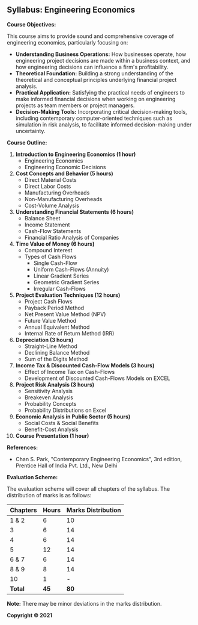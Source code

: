 ## Syllabus: Engineering Economics

**Course Objectives:**

This course aims to provide sound and comprehensive coverage of engineering economics, particularly focusing on:

* **Understanding Business Operations:** How businesses operate, how engineering project decisions are made within a business context, and how engineering decisions can influence a firm's profitability.
* **Theoretical Foundation:** Building a strong understanding of the theoretical and conceptual principles underlying financial project analysis.
* **Practical Application:** Satisfying the practical needs of engineers to make informed financial decisions when working on engineering projects as team members or project managers.
* **Decision-Making Tools:** Incorporating critical decision-making tools, including contemporary computer-oriented techniques such as simulation in risk analysis, to facilitate informed decision-making under uncertainty.

**Course Outline:**

1. **Introduction to Engineering Economics (1 hour)**
    * Engineering Economics
    * Engineering Economic Decisions
2. **Cost Concepts and Behavior (5 hours)**
    * Direct Material Costs
    * Direct Labor Costs
    * Manufacturing Overheads
    * Non-Manufacturing Overheads
    * Cost-Volume Analysis
3. **Understanding Financial Statements (6 hours)**
    * Balance Sheet
    * Income Statement
    * Cash-Flow Statements
    * Financial Ratio Analysis of Companies
4. **Time Value of Money (6 hours)**
    * Compound Interest
    * Types of Cash Flows
        * Single Cash-Flow
        * Uniform Cash-Flows (Annuity)
        * Linear Gradient Series
        * Geometric Gradient Series
        * Irregular Cash-Flows
5. **Project Evaluation Techniques (12 hours)**
    * Project Cash Flows
    * Payback Period Method
    * Net Present Value Method (NPV)
    * Future Value Method
    * Annual Equivalent Method
    * Internal Rate of Return Method (IRR)
6. **Depreciation (3 hours)**
    * Straight-Line Method
    * Declining Balance Method
    * Sum of the Digits Method
7. **Income Tax & Discounted Cash-Flow Models (3 hours)**
    * Effect of Income Tax on Cash-Flows
    * Development of Discounted Cash-Flows Models on EXCEL
8. **Project Risk Analysis (3 hours)**
    * Sensitivity Analysis
    * Breakeven Analysis
    * Probability Concepts
    * Probability Distributions on Excel
9. **Economic Analysis in Public Sector (5 hours)**
    * Social Costs & Social Benefits
    * Benefit-Cost Analysis
10. **Course Presentation (1 hour)**

**References:**

* Chan S. Park, "Contemporary Engineering Economics", 3rd edition, Prentice Hall of India Pvt. Ltd., New Delhi

**Evaluation Scheme:**

The evaluation scheme will cover all chapters of the syllabus. The distribution of marks is as follows:

| Chapters  | Hours | Marks Distribution  |
|---|---|---|
| 1 & 2   | 6     | 10                 |
| 3       | 6     | 14                 |
| 4       | 6     | 14                 |
| 5       | 12    | 14                 |
| 6 & 7   | 6     | 14                 |
| 8 & 9   | 8     | 14                 |
| 10      | 1     | -                  |
| **Total** | **45** | **80**              |

**Note:** There may be minor deviations in the marks distribution.

**Copyright &copy; 2021** 
